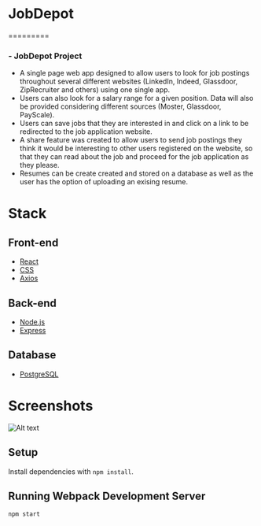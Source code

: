 # JobDepot
=========

### - JobDepot Project

- A single page web app designed to allow users to look for job postings throughout several different websites (LinkedIn, Indeed, Glassdoor, ZipRecruiter and others) using one single app.
- Users can also look for a salary range for a given position. Data will also be provided considering different sources (Moster, Glassdoor, PayScale).
- Users can save jobs that they are interested in and click on a link to be redirected to the job application website.
- A share feature was created to allow users to send job postings they think it would be interesting to other users registered on the website, so that they can read about the job and proceed for the job application as they please.
- Resumes can be create created and stored on a database as well as the user has the option of uploading an exising resume.

# Stack

## Front-end

- [React](https://reactjs.org/)
- [CSS](https://www.w3.org/Style/CSS/)
- [Axios](https://github.com/axios/axios)

## Back-end

- [Node.js](https://nodejs.org/)
- [Express](https://expressjs.com/)

## Database

- [PostgreSQL](https://www.postgresql.org/)

# Screenshots

![Alt text](https://github.com/educastroa/JobDepot/blob/cleanup/refactor/screenshots/Job%20Search.png?raw=true "Optional Title")


## Setup

Install dependencies with `npm install`.

## Running Webpack Development Server

```sh
npm start
```
